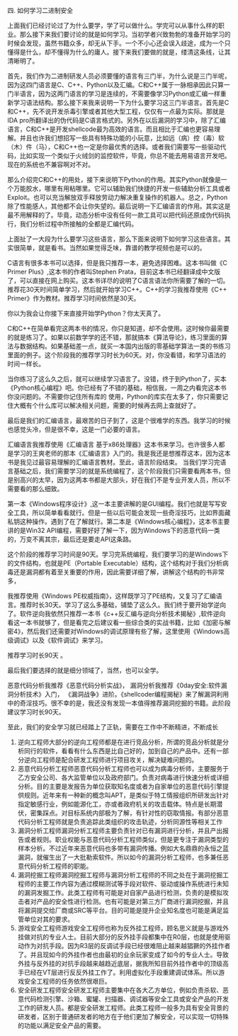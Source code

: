 四. 如何学习二进制安全

上面我们已经讨论过了为什么要学，学了可以做什么。学完可以从事什么样的职业。那么接下来我们要讨论的就是如何学习。当初学者兴致勃勃的准备开始学习的时候会发现，虽然书籍众多，却无从下手。一个不小心还会误入歧途，成为一个只懂得是什么，却不懂得为什么的庸人。接下来我们要做的就是，缕清这条线，让其清晰明了。

首先，我们作为二进制研发人员必须要懂的语言有三门半，为什么说是三门半呢，因为这四门语言是C、C++、Python以及汇编。C和C++属于一脉相承因此只算一门半语言，因为这两门语言的学习是连续的，不需要像学习Python或汇编一样重新学习语法结构。那么接下来我来说明一下为什么要学习这三门半语言。首先是C和C++，先不说开发杀毒引擎或者其他大型工程，仅仅有一点最为实际。那就是IDA  pro所翻译出的伪代码是C语言格式的。另外在以后漏洞的学习中，除了汇编语言，C和C++是开发shellcode最为高效的语言。而且相比于汇编也更容易理解。并且也许我们想招写一些具有特殊功能的小玩意，比如远（病）控（毒）软（木）件（马），C和C++也一定是你最优秀的选择。或者我们需要写一些驱动代码，比如实现一个类似于火绒剑的监控软件，毕竟，你总不能去用易语言开发吧。现在的系统也不兼容啊对不对。

那么介绍完C和C++的用处，接下来说明下Python的作用。其实Python就像是一个万能胶水，哪里有用粘哪里。它可以辅助我们快捷的开发一些辅助分析工具或者Exploit。也可以充当解放双手释放劳动力解决重复操作的机器人。总之，Python除了性能感人，其他都不会让你失望的。最后说明一下汇编语言的作用。其实这是最不用解释的了。毕竟，动态分析中没有任何一款工具可以把代码还原成伪代码执行，我们分析过程中所接触的全都是汇编代码。

上面扯了一大段为什么要学习这些语言，那么下面来说明下如何学习这些语言。其实很简单，就是看书。当然如果觉得乏味，靠谱的教学视频也是可以的。

C语言有很多本书可以选择，但是我只推荐一本，避免选择困难。这本书叫做《C Primer Plus》,这本书的作者叫Stephen  Prata，目前这本书已经翻译成中文版了，可以直接在网上购买。这本书详尽的说明了C语言语法你所需要了解的一切。推荐花30天时间简单学习，然后就开始学习C++。C++的学习我推荐使用《C++ Primer》作为教材。推荐学习时间依然是30天。

你以为我会让你接下来直接开始学Python？你太天真了。

C和C++在简单看完这两本书的情况，你只是知道，却不会使用。这时候你最需要的就是练习了。如果以前数学学的还不错，那就搞本《算法导论》，练习里面的算法与数据结构。如果基础差一点，就买一本国内出版的零基础学算法一类的书练习里面的例子。这个阶段我的推荐学习时长为60天。对，你没看错，和学习语法的时间一样长。

当你练习了这么久之后，就可以继续学习语言了。没错，终于到Python了，买本《Python核心编程》吧。你已经有了不错的基础，相信我，一周之内看完这本书你没问题的。不需要你记住所有库的 使用，Python的库实在太多了，你只需要记住大概有个什么库可以解决相关问题，需要的时候再去网上查就好了。

最后是我们的汇编语言，最艰苦的日子到了，这是个很难学的东西。我学习的时候也感觉头冷，但是很不幸，这是一门必要的语言。

汇编语言我推荐使用《汇编语言  基于x86处理器》这本书来学习。也许很多人都是学习的王爽老师的那本《汇编语言》入门的。我是我还是想推荐这本，因为这本书是我见过最容易理解的汇编语言教材。至此，语言阶段结束。  当我们学习完语言基础之后，我们需要学习的就是系统编程了，这个阶段我们只需要看两本书，但是别高兴的太早，因为这两本书都是大部头，好在我们不是专业开发人员，所以不需要看的那么细致。

第一本《Windows程序设计》,这一本主要讲解的是GUI编程。我们也就是写写安全工具，所以简单看看就行。但是一些以后可能会发现一些奇淫技巧，比如界面藏私钥这种操作。遇到了在了解就行。第二本是《Windows核心编程》，这本书主要讲的是Win32 API编程，需要好好了解一下，因为Windows下的恶意代码一类的，万变不离其宗，最后还是要走API这条路。

这个阶段的推荐学习时间是90天。学习完系统编程，我们要学习的是Windows下的文件结构，也就是PE（Portable Executable）结构，这个结构对于我们分析病毒还是漏洞都有着至关重要的作用，因此需要详细了解，讲解这个结构的书非常多，

我推荐使用《Windows  PE权威指南》，这样既学习了PE结构，又复习了汇编语言。推荐时长30天。学习了这么多基础，铺垫了这么久。我们终于要开始学逆向了。软件逆向我依然只推荐一本书《c++反汇编与逆向分析技术揭秘》,软件逆向看这一本书就够了，但是看完之后建议看一些综合类的实战书籍，比如《加密与解密4》，然后我们还需要对Windows的调试原理有些了解，这里使用《Windows高级调试》以及《软件调试》来学习。

推荐学习时长90天
 。

最后我们要选择的就是细分领域了，当然，也可以全学。

恶意代码分析我推荐《恶意代码分析实战》，
 漏洞分析我推荐《0day安全:软件漏洞分析技术》入门，
 《漏洞战争》进阶。《shellcoder编程揭秘》来了解漏洞利用中的奇淫技巧。很不幸的是，我还没有发现一本值得推荐漏洞挖掘的书籍。此阶段建议学习时长90天。

至此，我们的安全学习就已经踏上了正轨，需要在工作中不断精进，不断成长



1. 逆向工程师大部分的逆向工程师都是在进行竞品分析，所谓的竞品分析就是分析同行的软件，看看有什么东西是比自己好的，加到自己的产品中。还有一部分逆向工程师是配合研发工程师进行项目攻关，解决疑难问题的。
2. 恶意代码分析工程师恶意代码分析工程师也可以成为病毒分析师，主要服务于乙方安全公司、各大监管单位以及政府部门。负责对病毒进行快速分析或详细分析。目的主要是发报告为单位获取知名度或者为自家单位的恶意代码引擎提供规则。近年来有一种新的概念叫APT，是类似于特工情报组织所研发出针对指定敏感行业，例如能源化工，亦或者政府机关的攻击载体。特点是长期潜伏，密集踩点。对目标系统内部极为了解，有针对性的窃取情报。有部分恶意代码分析工程师就是负责追踪此类组织的攻击轨迹，分析同源性等相关工作
3. 漏洞分析工程师漏洞分析工程师主要负责针对已有漏洞进行分析，并且产出报告或者规则。职业权能与恶意代码分析工程师类似，但是更专注于漏洞类型的样本分析。不过近年来恶意代码也多带有漏洞传播。例如大名鼎鼎的永恒之蓝漏洞，就催生出了一大批勒索软件。所以如今的漏洞分析工程师，也多兼任恶意代码分析工程师的职能。
4. 漏洞挖掘工程师漏洞挖掘工程师与漏洞分析工程师的不同之处在于漏洞挖掘工程师的主要工作内容为通过模糊测试等手段对软件、驱动或操作系统进行未知的漏洞发掘工作。此类工程师有可能是对自家产品进行检测，负责的是模拟攻击者对产品的安全性进行检测。也有可能是对第三方厂商进行漏洞挖掘，并且将漏洞提交给厂商或SRC等平台。目的可能是提升企业知名度也可能是满足监管单位对其的要求。
5. 游戏安全工程师游戏安全工程师也称为反外挂工程师，顾名思义就是与游戏外挂做对抗的专业人士。目前大部分的反外挂手段都集中在R0层，也就是使用驱动作为对抗手段。因为R3层的反调试手段已经很难阻止越来越猖獗的外挂作者了。并且现如今的外挂作者也由最初的业余玩家变成了如今的专业人士。导致外挂与反外挂的对抗手段越来越趋近底层，据我所知目前外挂作者中的顶级高手已经在VT层进行反反外挂工作了。利用虚拟化手段重建调试体系。所以游戏安全工程师的任务依然很艰巨。
6. 安全研发工程师安全研发工程师主要集中在各大乙方单位，例如负责杀软、恶意代码检测引擎、沙箱、蜜罐、扫描器、调试器等安全工具或安全产品的开发工作的研发人员。都是安全研发工程师。此类工程师一般多为具有安全背景的研发者，区别于普通研发者的地方在于他们更加了解安全，可以实现一切特殊的功能以满足安全产品的需要。






